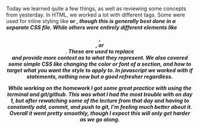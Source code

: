 Today we learned quite a few things, as well as reviewing some concepts from yesterday. In HTML, we worked a lot with different tags. Some were used for inline styling like <b> or <em>, though this is generally best done in a separate CSS file. While others were entirely different elements like <header>, <article>, or <aside>. These are used to replace <div> and provide more context as to what they represent. We also covered some simple CSS like changing the color or font of a section, and how to target what you want the style to apply to. In javascript we worked with if statements, nothing new but a good refresher regardless.

While working on the homework I got some great practice with using the terminal and git/github. This was what I had the most trouble with on day 1, but after rewatching some of the lecture from that day and having to constantly add, commit, and push to git, I'm feeling much better about it. Overall it went pretty smoothly, though I expect this will only get harder as we go along. 
